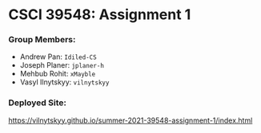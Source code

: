 # CSCI 39548: Assignment 1

### Group Members:
- Andrew Pan: `Idiled-CS`
- Joseph Planer: `jplaner-h`
- Mehbub Rohit: `xMayble`
- Vasyl Ilnytskyy: `vilnytskyy`

### Deployed Site:
https://vilnytskyy.github.io/summer-2021-39548-assignment-1/index.html
